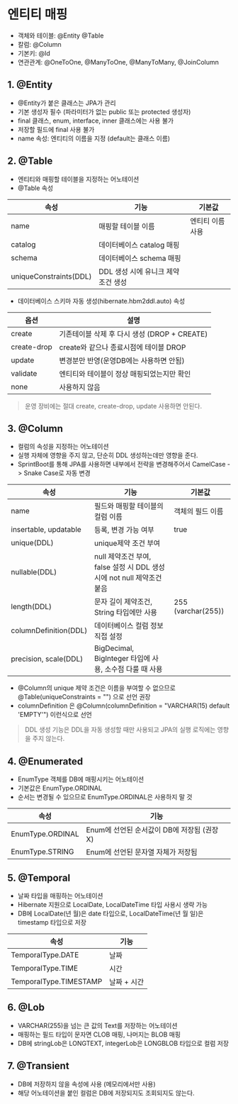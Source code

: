 # 엔티티 매핑
* 객체와 테이블: @Entity @Table
* 칼럼: @Column
* 기본키: @Id
* 연관관계: @OneToOne, @ManyToOne, @ManyToMany, @JoinColumn
## 1. @Entity
* @Entity가 붙은 클래스는 JPA가 관리
* 기본 생성자 필수 (파라미터가 없는 public 또는 protected 생성자)
* final 클래스, enum, interface, inner 클래스에는 사용 불가
* 저장할 필드에 final 사용 불가
* name 속성: 엔티티의 이름을 지정 (default는 클래스 이름)
## 2. @Table
* 엔티티와 매핑할 테이블을 지정하는 어노테이션
* @Table 속성

|속성|기능|기본값|
|---|---|---|
|name|매핑할 테이블 이름|엔티티 이름 사용|
|catalog|데이터베이스 catalog 매핑||
|schema|데이터베이스 schema 매핑||
|uniqueConstraints(DDL)|DDL 생성 시에 유니크 제약조건 생성||

* 데이터베이스 스키마 자동 생성(hibernate.hbm2ddl.auto) 속성

|옵션|설명|
|---|---|
|create|기존테이블 삭제 후 다시 생성 (DROP + CREATE)|
|create-drop|create와 같으나 종료시점에 테이블 DROP|
|update|변경분만 반영(운영DB에는 사용하면 안됨)|
|validate|엔티티와 테이블이 정상 매핑되었는지만 확인|
|none|사용하지 않음|
> 운영 장비에는 절대 create, create-drop, update 사용하면 안된다.

## 3. @Column
* 컬럼의 속성을 지정하는 어노테이션
* 실행 자체에 영향을 주지 않고, 단순히 DDL 생성하는데만 영향을 준다.
* SprintBoot를 통해 JPA를 사용하면 내부에서 전략을 변경해주어서 CamelCase -> Snake Case로 자동 변경

|속성|기능|기본값|
|---|---|---|
|name|필드와 매핑할 테이블의 컬럼 이름|객체의 필드 이름|
|insertable, updatable|등록, 변경 가능 여부|true|
|unique(DDL)|unique제약 조건 부여||
|nullable(DDL)|null 제약조건 부여, false 설정 시 DDL 생성 시에 not null 제약조건 붙음||
|length(DDL)|문자 길이 제약조건, String 타입에만 사용|255 (varchar(255))|
|columnDefinition(DDL)|데이터베이스 컬럼 정보 직접 설정||
|precision, scale(DDL)|BigDecimal, BigInteger 타입에 사용, 소수점 다룰 때 사용||

* @Column의 unique 제약 조건은 이름을 부여할 수 없으므로 @Table(uniqueConstraints = "") 으로 선언 권장
* columnDefinition 은 @Column(columnDefinition = "VARCHAR(15) default 'EMPTY'") 이런식으로 선언
> DDL 생성 기능은 DDL을 자동 생성할 때만 사용되고 JPA의 실행 로직에는 영향을 주지 않는다.

## 4. @Enumerated
* EnumType 객체를 DB에 매핑시키는 어노테이션
* 기본값은 EnumType.ORDINAL
* 순서는 변경될 수 있으므로 EnumType.ORDINAL은 사용하지 말 것

|속성|기능|
|---|---|
|EnumType.ORDINAL|Enum에 선언된 순서값이 DB에 저장됨 (권장 X)|
|EnumType.STRING|Enum에 선언된 문자열 자체가 저장됨|

## 5. @Temporal
* 날짜 타입을 매핑하는 어노테이션
* Hibernate 지원으로 LocalDate, LocalDateTime 타입 사용시 생략 가능
* DB에 LocalDate(년 월)은 date 타입으로, LocalDateTime(년 월 일)은 timestamp 타입으로 저장

|속성|기능|
|---|---|
|TemporalType.DATE|날짜|
|TemporalType.TIME|시간|
|TemporalType.TIMESTAMP|날짜 + 시간|

## 6. @Lob
* VARCHAR(255)을 넘는 큰 값의 Text를 저장하는 어노테이션
* 매핑하는 필드 타입이 문자면 CLOB 매핑, 나머지는 BLOB 매핑
* DB에 stringLob은 LONGTEXT, integerLob은 LONGBLOB 타입으로 컬럼 저장

## 7. @Transient
* DB에 저장하지 않을 속성에 사용 (메모리에서만 사용)
* 해당 어노테이션을 붙인 컬럼은 DB에 저장되지도 조회되지도 않는다.










